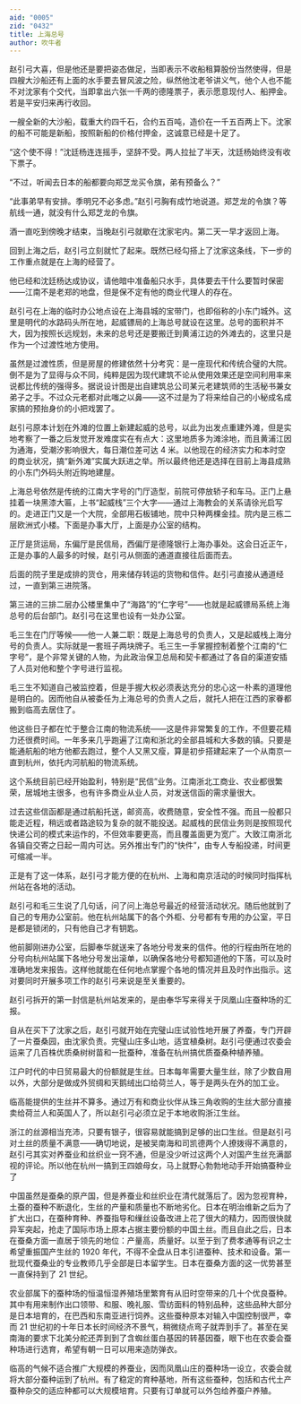 ```yaml
---
aid: "0005"
zid: "0432"
title: 上海总号
author: 吹牛者
---
```


赵引弓大喜，但是他还是要把姿态做足，当即表示不收船租算股份当然使得，但是四艘大沙船还有上面的水手要去冒风波之险，纵然他沈老爷讲义气，他个人也不能不对沈家有个交代，当即拿出六张一千两的德隆票子，表示愿意现付人、船押金。若是平安归来再行收回。

一艘全新的大沙船，载重大约四千石，合约五百吨，造价在一千五百两上下。沈家的船不可能是新船，按照新船的价格付押金，这诚意已经是十足了。

“这个使不得！”沈廷杨连连摇手，坚辞不受。两人拉扯了半天，沈廷杨始终没有收下票子。

“不过，听闻去日本的船都要向郑芝龙买令旗，弟有预备么？”

“此事弟早有安排。季明兄不必多虑。”赵引弓胸有成竹地说道。郑芝龙的令旗？等航线一通，就没有什么郑芝龙的令旗。

酒一直吃到傍晚才结束，当晚赵引弓就歇在沈家宅内。第二天一早才返回上海。

回到上海之后，赵引弓立刻就忙了起来。既然已经勾搭上了沈家这条线，下一步的工作重点就是在上海的经营了。

他已经和沈廷杨达成协议，请他暗中准备船只水手，具体要去干什么要暂时保密——江南不是老郑的地盘，但是保不定有他的商业代理人的存在。

赵引弓在上海的临时办公地点设在上海县城的宝带门，也即俗称的小东门城外。这里是明代的水路码头所在地，起威镖局的上海总号就设在这里。总号的面积并不大，因为按照长远规划，未来的总号还是要搬迁到黄浦江边的外滩去的，这里只是作为一个过渡性地方使用。

虽然是过渡性质，但是房屋的修建依然十分考究：是一座现代和传统合璧的大院。倒不是为了显得与众不同，纯粹是因为现代建筑不论从使用效果还是空间利用率来说都比传统的强得多。据说设计图是出自建筑总公司某元老建筑师的生活秘书兼女弟子之手。不过众元老都对此嗤之以鼻——这不过是为了将来给自己的小秘成名成家搞的预抬身价的小把戏罢了。

赵引弓原本计划在外滩的位置上新建起威的总号，以此为出发点重建外滩，但是实地考察了一番之后发觉开发难度实在有点大：这里地质多为滩涂地，而且黄浦江因为通海，受潮汐影响很大，每日潮位差可达 4 米。以他现在的经济实力和本时空的商业状况，搞“新外滩”实属大跃进之举。所以最终他还是选择在目前上海县成熟的小东门外码头附近购地建屋。

上海总号依然是传统的江南大字号的门厅造型，前院可停放轿子和车马。正门上悬挂着一块黑漆大匾，上书“起威栈”三个大字——通过上海教会的关系请徐光启写的。走进正门又是一个大院，全部用石板铺地，院中只种两棵金挂。院内是三栋二层欧洲式小楼。下面是办事大厅，上面是办公室的结构。

正厅是货运局，东偏厅是民信局，西偏厅是德隆银行上海办事处。这会日近正午，正是办事的人最多的时候，赵引弓从侧面的通道直接往后面而去。

后面的院子里是成排的货仓，用来储存转运的货物和信件。赵引弓直接从通道经过，一直到第三进院落。

第三进的三排二层办公楼里集中了“海路”的“仁字号”——也就是起威镖局系统上海总号的后台部门。赵引弓在这里也设有一处办公室。

毛三生在门厅等候——他一人兼二职：既是上海总号的负责人，又是起威栈上海分号的负责人。实际就是一套班子两块牌子。毛三生一手掌握控制着整个江南的“仁字号”，是个非常关键的人物，为此政治保卫总局和契卡都通过了各自的渠道安插了人员对他和整个字号进行监视。

毛三生不知道自己被监控着，但是手握大权必须表达充分的忠心这一朴素的道理他是明白的。因而他自从被委任为上海总号的负责人之后，就托人把在江西的家眷都搬到临高去居住了。

他这些日子都在忙于整合江南的物流系统——这是件非常繁复的工作，不但要花精力还很费时间。一年多来几乎跑遍了江南和浙北的全部县城和大多数的镇。只要是能通航船的地方他都去跑过，整个人又黑又瘦，算是初步搭建起来了一个从南京一直到杭州，依托内河航船的物流系统。

这个系统目前已经开始盈利，特别是“民信”业务。江南浙北工商业、农业都很繁荣，居城地主很多，也有许多商业从业人员，对发送信函的需求量很大。

过去这些信函都是通过航船托送，邮资高，收费随意，安全性不强。而且一般都只能走近程，稍远或者路途较为复杂的就不能投送。起威栈的民信业务则是按照现代快递公司的模式来运作的，不但效率要更高，而且覆盖面更为宽广。大致江南浙北各镇自交寄之日起一周内可达。另外推出专门的“快件”，由专人专船投递，时间更可缩减一半。

正是有了这一体系，赵引弓才能方便的在杭州、上海和南京活动的时候同时指挥杭州站在各地的活动。

赵引弓和毛三生说了几句话，问了问上海总号最近的经营活动状况。随后他就到了自己的专用办公室前。他在杭州站属下的各个外柜、分号都有专用的办公室，平日是都是锁闭的，只有他自己才有钥匙。

他前脚刚进办公室，后脚奉华就送来了各地分号发来的信件。他的行程由所在地的分号向杭州站属下各地分号发出滚单，以确保各地分号都知道他的下落，可以及时准确地发来报告。这样他就能在任何地点掌握个各地的情况并且及时作出指示。这对要同时开展多项工作的赵引弓来说是至关重要的。

赵引弓拆开的第一封信是杭州站发来的，是由奉华写来得关于凤凰山庄蚕种场的汇报。

自从在买下了沈家之后，赵引弓就开始在完璧山庄试验性地开展了养蚕，专门开辟了一片蚕桑园，由沈家负责。完璧山庄多山地，适宜植桑树。赵引弓便通过农委会运来了几百株优质桑树树苗和一批蚕种，准备在杭州搞优质蚕桑种植养殖。

江户时代的中日贸易最大的份额就是生丝。日本每年需要大量生丝，除了少数自用以外，大部分是做成外贸绸和天鹅绒出口给荷兰人，等于是两头在外的加工业。

临高能提供的生丝并不算多。通过万有和商业伙伴从珠三角收购的生丝大部分直接卖给荷兰人和英国人了，所以赵引弓必须立足于本地收购浙江生丝。

浙江的丝源相当充沛，只要有银子，很容易就能搞到足够的出口生丝。但是赵引弓对土丝的质量不满意——确切地说，是被吴南海和司凯德两个人撩拨得不满意的，赵引弓其实对养蚕业和丝织业一窍不通，但是没少听过这两个人对国产生丝充满鄙视的评论。所以他在杭州一搞到王四娘母女，马上就野心勃勃地动手开始搞蚕种业了

中国虽然是蚕桑的原产国，但是养蚕业和丝织业在清代就落后了。因为忽视育种，土蚕的蚕种不断退化，生丝的产量和质量也不断地劣化。日本在明治维新之后为了扩大出口，在蚕种育种、养蚕指导和缫丝设备改进上花了很大的精力，因而很快就异军突起，抢走了国际市场上原本占据主要份额的中国土丝。而且自此之后，日本在蚕桑方面一直居于领先的地位：产量高，质量好。以至于到了费孝通等有识之士希望重振国产生丝的 1920 年代，不得不全盘从日本引进蚕种、技术和设备。第一批现代蚕桑业的专业教师几乎全部是日本留学生。日本在蚕桑方面的这一优势甚至一直保持到了 21 世纪。

农业部属下的蚕种场的恒温恒湿养殖场里繁育有从旧时空带来的几十个优良蚕种。其中有用来制作出口领带、和服、晚礼服、雪纺面料的特别品种，这些品种大部分是日本培育的，在巴西和东南亚进行饲养。这些蚕种原本对输入中国控制很严，幸而 21 世纪初的十年日本长时间经济不景气，稍微绕点弯子就弄到手了。甚至在吴南海的要求下北美分舵还弄到到了含蜘丝蛋白基因的转基因蚕，眼下也在农委会蚕种场进行选育，希望有朝一日可以用来造防弹衣。

临高的气候不适合推广大规模的养蚕业，因而凤凰山庄的蚕种场一设立，农委会就将大部分蚕种运到了杭州。有了稳定的育种基地，所有这些蚕种，包括和古代土产蚕种杂交的适应种都可以大规模培育。只要有订单就可以外包给养蚕户养殖。
